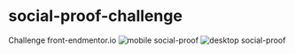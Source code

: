 # social-proof-challenge
Challenge front-endmentor.io
![mobile social-proof](https://github.com/Sorpanda/social-proof-challenge/assets/114673875/0d4b9044-19c3-4dbb-a5bb-3707f56f59ec)
![desktop social-proof](https://github.com/Sorpanda/social-proof-challenge/assets/114673875/3a35ff6f-b81e-41ad-81cf-e9b888229984)

